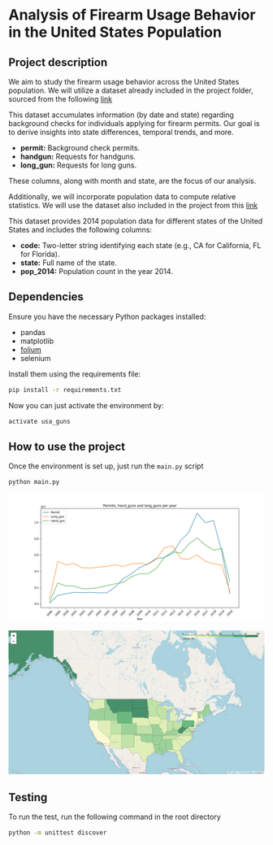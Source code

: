 # Analysis of Firearm Usage Behavior in the United States Population

## Project description

We aim to study the firearm usage behavior across the United States population. We will utilize a dataset already included in the project folder, sourced from the following [link](https://www.kaggle.com/datasets/pedropereira94/nics-firearm-background-checks)

This dataset accumulates information (by date and state) regarding background checks for individuals applying for firearm permits. Our goal is to derive insights into state differences, temporal trends, and more.

- **permit:** Background check permits.
- **handgun:** Requests for handguns.
- **long_gun:** Requests for long guns.

These columns, along with month and state, are the focus of our analysis.

Additionally, we will incorporate population data to compute relative statistics. We will use the dataset also included in the project from this [link](https://gist.githubusercontent.com/bradoyler/0fd473541083cfa9ea6b5da57b08461c/raw/fa5f59ff1ce7ad9ff792e223b9ac05c564b7c0fe/us-state-populations.csv)

This dataset provides 2014 population data for different states of the United States and includes the following columns:

- **code:** Two-letter string identifying each state (e.g., CA for California, FL for Florida).
- **state:** Full name of the state.
- **pop_2014:** Population count in the year 2014.



## Dependencies
Ensure you have the necessary Python packages installed:
- pandas
- matplotlib
- [folium](https://python-graph-gallery.com/292-choropleth-map-with-folium/)
- selenium

Install them using the requirements file:

```bash
pip install -r requirements.txt
```
Now you can just activate the environment by:

```bash
activate usa_guns
```


## How to use the project
Once the environment is set up, just run the `main.py` script

```bash
python main.py
```

![Figure](doc/data_by_year.png)

![Figure](doc/long_gun_perc_example.png)


## Testing
To run the test, run the following command in the root directory

```bash
python -m unittest discover
```